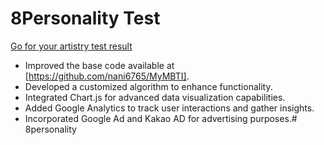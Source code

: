 # 8Personality Test

[Go for your artistry test result](https://*.netlify.app/)


- Improved the base code available at [https://github.com/nani6765/MyMBTI].
- Developed a customized algorithm to enhance functionality.
- Integrated Chart.js for advanced data visualization capabilities.
- Added Google Analytics to track user interactions and gather insights.
- Incorporated Google Ad and Kakao AD for advertising purposes.# 8personality
